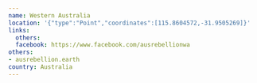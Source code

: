 ```yaml
---
name: Western Australia
location: '{"type":"Point","coordinates":[115.8604572,-31.9505269]}'
links:
  others: 
  facebook: https://www.facebook.com/ausrebellionwa
others:
- ausrebellion.earth
country: Australia
---
```

